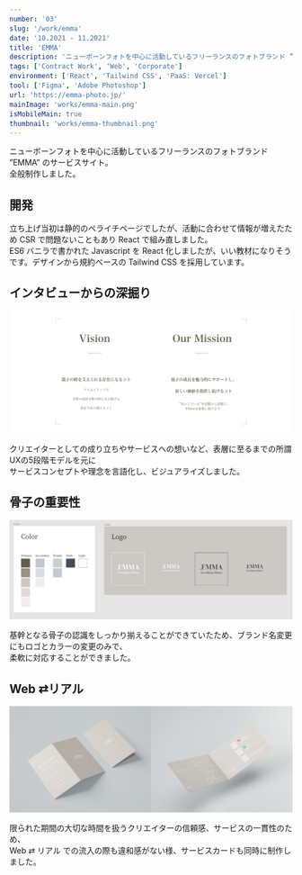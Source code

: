 ```yaml
---
number: '03'
slug: '/work/emma'
date: '10.2021 - 11.2021'
title: 'EMMA'
description: 'ニューボーンフォトを中心に活動しているフリーランスのフォトブランド ”EMMA” のサービスサイトを制作しました。'
tags: ['Contract Work', 'Web', 'Corporate']
environment: ['React', 'Tailwind CSS', 'PaaS: Vercel']
tool: ['Figma', 'Adobe Photoshop']
url: 'https://emma-photo.jp/'
mainImage: 'works/emma-main.png'
isMobileMain: true
thumbnail: 'works/emma-thumbnail.png'
---
```


ニューボーンフォトを中心に活動しているフリーランスのフォトブランド ”EMMA” のサービスサイト。<br />
全般制作しました。

## 開発

立ち上げ当初は静的のペライチページでしたが、活動に合わせて情報が増えたため CSR で問題ないこともあり React で組み直しました。<br />
ES6 バニラで書かれた Javascript を React 化しましたが、いい教材になりそうです。デザインから規約ベースの Tailwind CSS を採用しています。

## インタビューからの深掘り

![サービスカード](../images/works/emma-vision.jpg)

クリエイターとしての成り立ちやサービスへの想いなど、表層に至るまでの所謂UXの5段階モデルを元に<br />
サービスコンセプトや理念を言語化し、ビジュアライズしました。

## 骨子の重要性

![サービスカード](../images/works/emma-color-logo.jpg)

基幹となる骨子の認識をしっかり揃えることができていたため、ブランド名変更にもロゴとカラーの変更のみで、<br />
柔軟に対応することができました。


## Web ⇄リアル

![サービスカード](../images/works/emma-service-card.jpg)

限られた期間の大切な時間を扱うクリエイターの信頼感、サービスの一貫性のため、<br />
Web ⇄ リアル での流入の際も違和感がない様、サービスカードも同時に制作しました。
